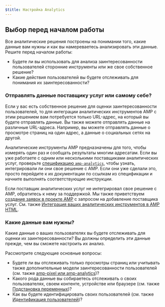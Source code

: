 ```yaml
---
$title: Настройка Analytics
---
```


## Выбор перед началом работы

Все аналитические решения построены на понимании того, какие данные вам нужны
и как вы намереваетесь анализировать эти данные. Решите перед началом работы:

* Будете ли вы использовать для анализа заинтересованности пользователей сторонние инструменты
или же свое собственное решение?
* Какие действия пользователей вы будете отслеживать для понимания их заинтересованности?

### Отправлять данные поставщику услуг или самому себе?

Если у вас есть собственное решение для оценки заинтересованности пользователей,
то для интеграции аналитических инструментов AMP с этим решением вам потребуется только URL-адрес,
на который вы будете отправлять данные.
Вы также можете отправлять данные на различные URL-адреса.
Например, вы можете отправлять данные о просмотре страниц на один адрес,
а данные о социальных сетях на другой.

Аналитические инструменты AMP предназначены для того, чтобы измерять один раз и сообщать результаты многим адресатам.
Если вы уже работаете с одним или несколькими поставщиками аналитических услуг,
проверьте
[спецификацию `amp-analytics`](../../../../documentation/components/reference/amp-analytics.md),
чтобы узнать, интегрировали ли они свое решение с AMP.
Если они уже сделали это, просто перейдите к их документации по ссылкам из спецификации
и начните выполнять соответствующие инструкции.

Если поставщик аналитических услуг не интегрировал свое решение с AMP,
обратитесь к нему за поддержкой.
Мы также приветствуем [создание заявок в проекте AMP](https://github.com/ampproject/amphtml/issues/new)
с запросом на добавление поставщика услуг.
См. также
[Интеграция ваших аналитических инструментов в AMP HTML](https://github.com/ampproject/amphtml/blob/master/extensions/amp-analytics/integrating-analytics.md).

### Какие данные вам нужны?

Какие данные о ваших пользователях вы будете отслеживать для оценки их заинтересованности?
Вы должны определить эти данные прежде, чем вы сможете настроить их анализ.

Рассмотрите следующие основные вопросы:

* Будете ли вы отслеживать только просмотры страниц или учитывать также дополнительные модели заинтересованности пользователей
(см. также [amp-pixel или amp-analytics](analytics_basics.md#что-использовать:-amp-pixel-или-amp-analytics?))?
* Какого рода данные вы собираетесь отслеживать о своих пользователях, своем контенте, устройстве или браузере
(см. также [Подстановка переменных](analytics_basics.md#подстановка-переменной))?
* Как вы будете идентифицировать своих пользователей (см. также [Идентификация пользователей](analytics_basics.md#идентификация-пользователей))?
